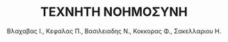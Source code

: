 ---
abstract: ''
author: Βλαχαβας Ι., Κεφαλας Π., Βασιλειαδης Ν., Κοκκορας Φ., Σακελλαριου Η.
cover: https://static.eudoxus.gr/books/preview/16/cover-12867416.jpg
edition: 3η
eudoxusid: '12867416'
isbn: 978-960-8396-64-7
layout: bibtex
num_pages: '880'
publisher: ΕΚΔΟΣΕΙΣ ΠΑΝ/ΜΙΟΥ ΜΑΚΕΔΟΝΙΑΣ
ref: isbn_978_960_8396_64_7
title: ΤΕΧΝΗΤΗ ΝΟΗΜΟΣΥΝΗ
year: '2011'
---